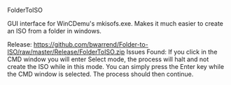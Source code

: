 FolderToISO

GUI interface for WinCDemu's mkisofs.exe.  Makes it much easier to create an ISO from a folder in windows.

Release:
https://github.com/bwarrend/Folder-to-ISO/raw/master/Release/FolderToISO.zip
Issues Found: If you click in the CMD window you will enter Select mode, the process will halt and not create the ISO while in this mode.  You can simply press the Enter key while the CMD window is selected.  The process should then continue. 